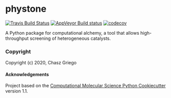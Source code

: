 phystone
==============================
[//]: # (Badges)
[![Travis Build Status](https://travis-ci.com/REPLACE_WITH_OWNER_ACCOUNT/phystone.svg?branch=master)](https://travis-ci.com/REPLACE_WITH_OWNER_ACCOUNT/phystone)
[![AppVeyor Build status](https://ci.appveyor.com/api/projects/status/REPLACE_WITH_APPVEYOR_LINK/branch/master?svg=true)](https://ci.appveyor.com/project/REPLACE_WITH_OWNER_ACCOUNT/phystone/branch/master)
[![codecov](https://codecov.io/gh/REPLACE_WITH_OWNER_ACCOUNT/phystone/branch/master/graph/badge.svg)](https://codecov.io/gh/REPLACE_WITH_OWNER_ACCOUNT/phystone/branch/master)

A Python package for computational alchemy, a tool that allows high-throughput screening of heterogeneous catalysts.

### Copyright

Copyright (c) 2020, Chasz Griego


#### Acknowledgements
 
Project based on the 
[Computational Molecular Science Python Cookiecutter](https://github.com/molssi/cookiecutter-cms) version 1.1.
